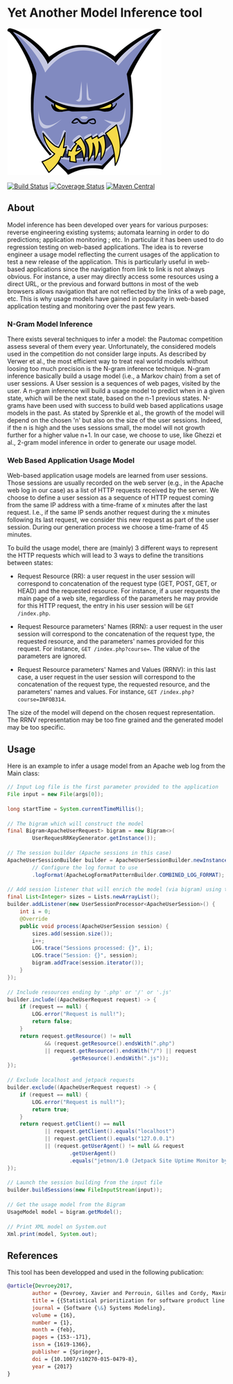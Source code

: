 # Yet Another Model Inference tool

![YAMI Logo](yami.png)

[![Build Status](https://travis-ci.org/xdevroey/yami.svg?branch=master)](https://travis-ci.org/xdevroey/yami)
[![Coverage Status](https://coveralls.io/repos/github/xdevroey/yami/badge.svg?branch=master)](https://coveralls.io/github/xdevroey/yami?branch=master)
[![Maven Central](https://maven-badges.herokuapp.com/maven-central/be.unamur.info/yami-tool/badge.svg)](https://maven-badges.herokuapp.com/maven-central/be.unamur.info/yami-tool/badge.svg)

## About

Model inference has been developed over years for various purposes: reverse engineering
existing systems; automata learning in order to do predictions; application monitoring ; etc.
In particular it has been used to do regression testing on web-based applications. The
idea is to reverse engineer a usage model reflecting the current usages of the application
to test a new release of the application. This is particularly useful in web-based applications
since the navigation from link to link is not always obvious. For instance, a user may
directly access some resources using a direct URL, or the previous and forward buttons
in most of the web browsers allows navigation that are not reflected by the links of a
web page, etc. This is why usage models have gained in popularity in web-based application
testing and monitoring over the past few years.

### N-Gram Model Inference

There exists several techniques to infer a model: the Pautomac competition assess several
of them every year. Unfortunately, the considered models used in the competition do not
consider large inputs. As described by Verwer et al., the most efficient
way to treat real world models without loosing too much precision is the N-gram inference
technique. N-gram inference basically build a usage model (i.e., a Markov chain) from a set
of user sessions. A User session is a sequences of web pages, visited by the user. A n-gram
inference will build a usage model to predict when in a given state, which will be the
next state, based on the n-1 previous states. N-grams have been used with success to build
web based applications usage models in the past. As stated by Sprenkle et al., the growth
of the model will depend on the chosen 'n' but also on the size of the user sessions.
Indeed, if the n is high and the uses sessions small, the model will not growth further for
a higher value n+1. In our case, we choose to use, like Ghezzi et al., 2-gram model inference
in order to generate our usage model.

### Web Based Application Usage Model

Web-based application usage models are learned from user sessions. Those sessions are usually
recorded on the web server (e.g., in the Apache web log in our case) as a list of HTTP requests
received by the server. We choose to define a user session as a sequence of HTTP request coming
from the same IP address with a time-frame of x minutes after the last request. I.e., if the
same IP sends another request during the x minutes following its last request, we consider this
new request as part of the user session. During our generation process we choose a time-frame of 45 minutes.

To build the usage model, there are (mainly) 3 different ways to represent the HTTP requests which will
lead to 3 ways to define the transitions between states:

* Request Resource (RR): a user request in the user session will correspond to concatenation of the
request type (GET, POST, GET, or HEAD) and the requested resource. For instance, if a user requests
the main page of a web site, regardless of  the parameters he may provide for this HTTP request,
the entry in his user session will be `GET /index.php`.

* Request Resource parameters' Names (RRN): a user request in the user session will correspond to
the concatenation of the request type, the requested resource, and the parameters' names provided
for this request. For instance, `GET /index.php?course=`. The value of the parameters are ignored.

* Request Resource parameters' Names and Values (RRNV): in this last case, a user request in the
user session will correspond to the concatenation of the request type, the requested resource,
and the parameters' names and values. For instance, `GET /index.php?course=INFOB314`.

The size of the model will depend on the chosen request representation. The RRNV representation
may be too fine grained and the generated model may be too specific.


## Usage

Here is an example to infer a usage model from an Apache web log from the Main class:

```java
// Input Log file is the first parameter provided to the application
File input = new File(args[0]);

long startTime = System.currentTimeMillis();

// The bigram which will construct the model
final Bigram<ApacheUserRequest> bigram = new Bigram<>(
        UserRequesRRKeyGenerator.getInstance());

// The session builder (Apache sessions in this case)
ApacheUserSessionBuilder builder = ApacheUserSessionBuilder.newInstance()
        // Configure the log format to use
        .logFormat(ApacheLogFormatPatternBuilder.COMBINED_LOG_FORMAT);

// Add session listener that will enrich the model (via bigram) using the session
final List<Integer> sizes = Lists.newArrayList();
builder.addListener(new UserSessionProcessor<ApacheUserSession>() {
    int i = 0;
    @Override
    public void process(ApacheUserSession session) {
        sizes.add(session.size());
        i++;
        LOG.trace("Sessions processed: {}", i);
        LOG.trace("Session: {}", session);
        bigram.addTrace(session.iterator());
    }
});

// Include resources ending by '.php' or '/' or '.js'
builder.include((ApacheUserRequest request) -> {
    if (request == null) {
        LOG.error("Request is null!");
        return false;
    }
    return request.getResource() != null
            && (request.getResource().endsWith(".php")
            || request.getResource().endsWith("/") || request
                    .getResource().endsWith(".js"));
});

// Exclude localhost and jetpack requests
builder.exclude((ApacheUserRequest request) -> {
    if (request == null) {
        LOG.error("Request is null!");
        return true;
    }
    return request.getClient() == null
            || request.getClient().equals("localhost")
            || request.getClient().equals("127.0.0.1")
            || (request.getUserAgent() != null && request
                    .getUserAgent()
                    .equals("jetmon/1.0 (Jetpack Site Uptime Monitor by WordPress.com)"));
});

// Launch the session building from the input file
builder.buildSessions(new FileInputStream(input));

// Get the usage model from the Bigram
UsageModel model = bigram.getModel();

// Print XML model on System.out
Xml.print(model, System.out);
```

## References

This tool has been developped and used in the following publication:

```bibtex
@article{Devroey2017,
        author = {Devroey, Xavier and Perrouin, Gilles and Cordy, Maxime and Samih, Hamza and Legay, Axel and Schobbens, Pierre-Yves and Heymans, Patrick},
        title = {{Statistical prioritization for software product line testing: an experience report}},
        journal = {Software {\&} Systems Modeling},
        volume = {16},
        number = {1},
        month = {feb},
        pages = {153--171},
        issn = {1619-1366},
        publisher = {Springer},
        doi = {10.1007/s10270-015-0479-8},
        year = {2017}
}
```

